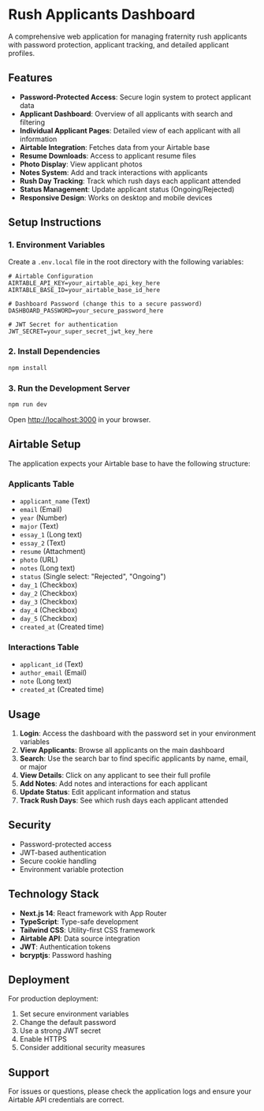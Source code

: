 # Rush Applicants Dashboard

A comprehensive web application for managing fraternity rush applicants with password protection, applicant tracking, and detailed applicant profiles.

## Features

- **Password-Protected Access**: Secure login system to protect applicant data
- **Applicant Dashboard**: Overview of all applicants with search and filtering
- **Individual Applicant Pages**: Detailed view of each applicant with all information
- **Airtable Integration**: Fetches data from your Airtable base
- **Resume Downloads**: Access to applicant resume files
- **Photo Display**: View applicant photos
- **Notes System**: Add and track interactions with applicants
- **Rush Day Tracking**: Track which rush days each applicant attended
- **Status Management**: Update applicant status (Ongoing/Rejected)
- **Responsive Design**: Works on desktop and mobile devices

## Setup Instructions

### 1. Environment Variables

Create a `.env.local` file in the root directory with the following variables:

```env
# Airtable Configuration
AIRTABLE_API_KEY=your_airtable_api_key_here
AIRTABLE_BASE_ID=your_airtable_base_id_here

# Dashboard Password (change this to a secure password)
DASHBOARD_PASSWORD=your_secure_password_here

# JWT Secret for authentication
JWT_SECRET=your_super_secret_jwt_key_here
```

### 2. Install Dependencies

```bash
npm install
```

### 3. Run the Development Server

```bash
npm run dev
```

Open [http://localhost:3000](http://localhost:3000) in your browser.

## Airtable Setup

The application expects your Airtable base to have the following structure:

### Applicants Table
- `applicant_name` (Text)
- `email` (Email)
- `year` (Number)
- `major` (Text)
- `essay_1` (Long text)
- `essay_2` (Text)
- `resume` (Attachment)
- `photo` (URL)
- `notes` (Long text)
- `status` (Single select: "Rejected", "Ongoing")
- `day_1` (Checkbox)
- `day_2` (Checkbox)
- `day_3` (Checkbox)
- `day_4` (Checkbox)
- `day_5` (Checkbox)
- `created_at` (Created time)

### Interactions Table
- `applicant_id` (Text)
- `author_email` (Email)
- `note` (Long text)
- `created_at` (Created time)

## Usage

1. **Login**: Access the dashboard with the password set in your environment variables
2. **View Applicants**: Browse all applicants on the main dashboard
3. **Search**: Use the search bar to find specific applicants by name, email, or major
4. **View Details**: Click on any applicant to see their full profile
5. **Add Notes**: Add notes and interactions for each applicant
6. **Update Status**: Edit applicant information and status
7. **Track Rush Days**: See which rush days each applicant attended

## Security

- Password-protected access
- JWT-based authentication
- Secure cookie handling
- Environment variable protection

## Technology Stack

- **Next.js 14**: React framework with App Router
- **TypeScript**: Type-safe development
- **Tailwind CSS**: Utility-first CSS framework
- **Airtable API**: Data source integration
- **JWT**: Authentication tokens
- **bcryptjs**: Password hashing

## Deployment

For production deployment:

1. Set secure environment variables
2. Change the default password
3. Use a strong JWT secret
4. Enable HTTPS
5. Consider additional security measures

## Support

For issues or questions, please check the application logs and ensure your Airtable API credentials are correct.
